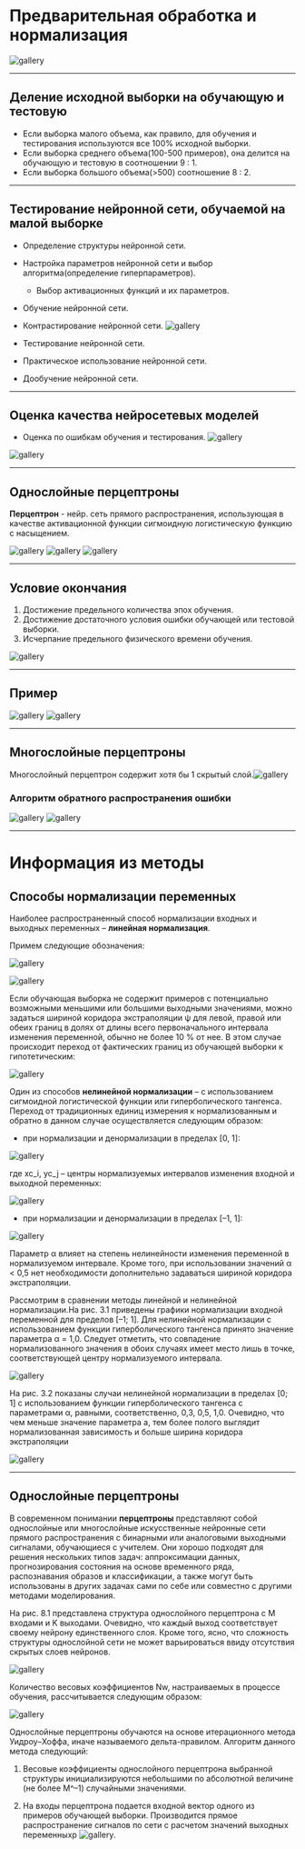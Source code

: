 # Предварительная обработка и нормализация

![gallery](pics/1.png)

---

## Деление исходной выборки на обучающую и тестовую

* Если выборка малого объема, как правило, для обучения и тестирования используются все 100% исходной
  выборки.
* Если выборка среднего объема(100-500 примеров), она делится на обучающую и тестовую в соотношении 9 :
  1.
* Если выборка большого объема(>500) соотношение 8 : 2.

---

## Тестирование нейронной сети, обучаемой на малой выборке

* Определение структуры нейронной сети.
* Настройка параметров нейронной сети и выбор алгоритма(определение гиперпараметров).
    - Выбор активационных функций и их параметров.
* Обучение нейронной сети.
* Контрастирование нейронной сети.
![gallery](pics/2.png)

* Тестирование нейронной сети.
* Практическое использование нейронной сети.
* Дообучение нейронной сети.

---

## Оценка качества нейросетевых моделей

* Оценка по ошибкам обучения и тестирования.
![gallery](pics/3.png)

![gallery](pics/4.png)

---

## Однослойные перцептроны

**Перцептрон** - нейр. сеть прямого распространения, использующая в качестве активационной функции
сигмоидную логистическую функцию с насыщением.

![gallery](pics/5.png)
![gallery](pics/6.png)
![gallery](pics/7.png)

---

## Условие окончания

1. Достижение предельного количества эпох обучения.
2. Достижение достаточного условия ошибки обучающей или тестовой выборки.
3. Исчерпание предельного физического времени обучения.

![gallery](pics/8.png)

---

## Пример

![gallery](pics/9.png)
![gallery](pics/10.png)

---

## Многослойные перцептроны

Многослойный перцептрон содержит хотя бы 1 скрытый слой.![gallery](pics/11.png)

### Алгоритм обратного распространения ошибки

![gallery](pics/12.png)
![gallery](pics/13.png)

---

# Информация из методы

## Способы нормализации переменных

Наиболее распространенный способ нормализации входных и выходных переменных – **линейная нормализация**.

Примем следующие обозначения:

![gallery](pics/metoda1.png)

![gallery](pics/metoda2.png)

Если обучающая выборка не содержит примеров с потенциально возможными меньшими или большими выходными значениями, можно задаться шириной коридора экстраполяции ψ для левой, правой или обеих границ в долях от длины всего первоначального интервала изменения переменной, обычно не более 10 % от нее. В этом случае происходит переход от фактических границ из обучающей выборки к гипотетическим:

![gallery](pics/metoda3.png)

Один из способов **нелинейной нормализации** – с использованием сигмоидной логистической функции или гиперболического тангенса. Переход от традиционных единиц измерения к нормализованным и обратно в данном случае осуществляется следующим образом:

- при нормализации и денормализации в пределах [0, 1]:

![gallery](pics/metoda4.png)

где xc_i, yc_j – центры нормализуемых интервалов изменения входной и выходной переменных:

![gallery](pics/metoda5.png)

- при нормализации и денормализации в пределах [–1, 1]:

![gallery](pics/metoda6.png)

Параметр α влияет на степень нелинейности изменения переменной в нормализуемом интервале. Кроме того, при использовании значений α < 0,5 нет необходимости дополнительно задаваться шириной коридора экстраполяции.

Рассмотрим в сравнении методы линейной и нелинейной нормализации.На рис. 3.1 приведены графики нормализации входной переменной для пределов [–1; 1]. Для нелинейной нормализации с использованием функции гиперболического тангенса принято значение параметра α = 1,0. Следует отметить, что совпадение нормализованного значения в обоих случаях имеет место лишь в точке, соответствующей центру нормализуемого интервала.

![gallery](pics/metoda7.png)

На рис. 3.2 показаны случаи нелинейной нормализации в пределах [0; 1] с использованием функции гиперболического тангенса с параметрами α, равными, соответственно, 0,3, 0,5, 1,0. Очевидно, что чем меньше значение параметра a, тем более полого выглядит нормализованная зависимость и больше ширина коридора экстраполяции

![gallery](pics/metoda8.png)

---

## Однослойные перцептроны

В современном понимании **перцептроны** представляют собой однослойные или многослойные искусственные нейронные сети прямого распространения с бинарными или аналоговыми выходными сигналами, обучающиеся с учителем. Они хорошо подходят для решения нескольких типов задач: аппроксимации данных, прогнозирования состояния на основе временного ряда, распознавания образов и классификации, а также могут быть использованы в других задачах сами по себе или совместно с другими методами моделирования.

На рис. 8.1 представлена структура однослойного перцептрона с M входами и K выходами. Очевидно, что каждый выход соответствует своему нейрону единственного слоя. Кроме того, ясно, что сложность структуры однослойной сети не может варьироваться ввиду отсутствия скрытых слоев нейронов.

![gallery](pics/metoda9.png)

Количество весовых коэффициентов Nw, настраиваемых в процессе обучения, рассчитывается следующим образом:

![gallery](pics/metoda10.png)

Однослойные перцептроны обучаются на основе итерационного метода Уидроу–Хоффа, иначе называемого дельта-правилом. Алгоритм данного метода следующий:

1. Весовые коэффициенты однослойного перцептрона выбранной структуры инициализируются небольшими по абсолютной величине (не более M^–1) случайными значениями.

2. На входы перцептрона подается входной вектор одного из примеров обучающей выборки. Производится прямое распространение сигналов по сети с расчетом значений выходных переменныхр ![gallery](pics/metoda11.png).

